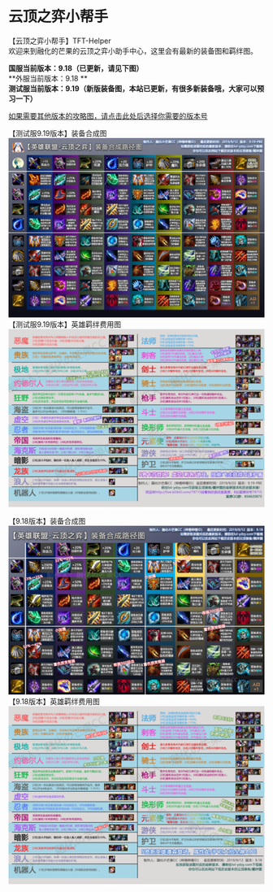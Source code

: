 # 云顶之弈小帮手
【云顶之弈小帮手】TFT-Helper  
欢迎来到融化的芒果的云顶之弈小助手中心，这里会有最新的装备图和羁绊图。  

**国服当前版本：9.18（已更新，请见下图）**  
**外服当前版本：9.18 **    
**测试服当前版本：9.19（新版装备图，本站已更新，有很多新装备哦，大家可以预习一下）**  

[如果需要其他版本的攻略图，请点击此处后选择你需要的版本号](https://github.com/CuewarsTaner/TFT)  

【测试服9.19版本】装备合成图
![Image text](https://raw.githubusercontent.com/CuewarsTaner/TFT/master/9.19(PBE)/【9.19-PBE】装备合成图.png)
【测试服9.19版本】英雄羁绊费用图
![Image text](https://raw.githubusercontent.com/CuewarsTaner/TFT/master/9.19(PBE)/【9.19-PBE】英雄羁绊费用图.png)

【9.18版本】装备合成图
![Image text](https://raw.githubusercontent.com/CuewarsTaner/TFT/master/9.18/【9.18版本】装备合成图.png)  
【9.18版本】英雄羁绊费用图
![Image text](https://raw.githubusercontent.com/CuewarsTaner/TFT/master/9.18/【9.18版本】英雄羁绊费用图.png)    


